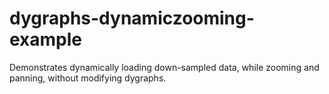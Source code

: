 dygraphs-dynamiczooming-example
===============================

Demonstrates dynamically loading down-sampled data, while zooming and panning, without modifying dygraphs.
